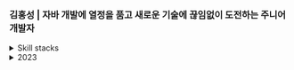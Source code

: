 ### 김홍성 | 자바 개발에 열정을 품고 새로운 기술에 끊임없이 도전하는 주니어 개발자

<details>
<summary>Skill stacks</summary>

#### Language:
- ![Static Badge](https://img.shields.io/badge/Java-1e2429)
- ![Static Badge](https://img.shields.io/badge/Kotlin-717f8a)

#### Back-End:
- ![Static Badge](https://img.shields.io/badge/JPA-212b1d)
- ![Static Badge](https://img.shields.io/badge/Spring%20Boot-a7a7a7)
- ![Static Badge](https://img.shields.io/badge/RESTful%20API-1e2429)
- ![Static Badge](https://img.shields.io/badge/Gradle-717f8a)

#### Database:
- ![Static Badge](https://img.shields.io/badge/MySQL-432333)
- ![Static Badge](https://img.shields.io/badge/OracleDB-212b1d)
- ![Static Badge](https://img.shields.io/badge/MongoDB-212b1d)
#### Expanding Skillset and DevOps:
- ![Static Badge](https://img.shields.io/badge/AWS-a7a7a7) 
- ![Static Badge](https://img.shields.io/badge/GitHub%20Actions-1e2429) 
- ![Static Badge](https://img.shields.io/badge/Docker-717f8a) 
- ![Static Badge](https://img.shields.io/badge/TDD-432333)
</details>

<details>
<summary>2023</summary>

- **Read/Reading**
  - [점프 투 자바](#)
  - [이것이 MySQL이다](#)
  - [자바 알고리즘 인터뷰 with 코틀린](#)
  - [시간은 흐르지않는다 -카를로 로벨리](#)
  - [공정하다는 착각 - 마이클 샌델](#)
  - [우아한 우주 - 엘라 프랜시스 샌더스](#)
  - 
</details>
